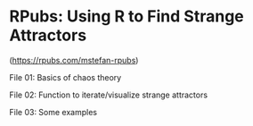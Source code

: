 # RPubs: Using R to Find Strange Attractors
(https://rpubs.com/mstefan-rpubs)


File 01: Basics of chaos theory

File 02: Function to iterate/visualize strange attractors

File 03: Some examples
